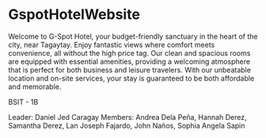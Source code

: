 # GspotHotelWebsite
Welcome to G-Spot Hotel, your budget-friendly sanctuary in the heart of the city, near Tagaytay. Enjoy fantastic views where comfort meets convenience, all without the high price tag. Our clean and spacious rooms are equipped with essential amenities, providing a welcoming atmosphere that is perfect for both business and leisure travelers. With our unbeatable location and on-site services, your stay is guaranteed to be both affordable and memorable.

BSIT - 1B

Leader: Daniel Jed Caragay Members: Andrea Dela Peña, Hannah Derez, Samantha Derez, Lan Joseph Fajardo, John Naños, Sophia Angela Sapin
